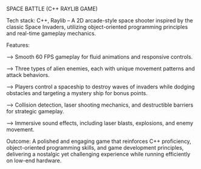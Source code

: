 SPACE BATTLE (C++ RAYLIB GAME)

Tech stack: C++, Raylib – A 2D arcade-style space shooter inspired by the classic Space Invaders, utilizing object-oriented programming principles and real-time gameplay mechanics.

Features:

--> Smooth 60 FPS gameplay for fluid animations and responsive controls.

--> Three types of alien enemies, each with unique movement patterns and attack behaviors.

--> Players control a spaceship to destroy waves of invaders while dodging obstacles and targeting a mystery ship for bonus points.

--> Collision detection, laser shooting mechanics, and destructible barriers for strategic gameplay.

--> Immersive sound effects, including laser blasts, explosions, and enemy movement.

Outcome: A polished and engaging game that reinforces C++ proficiency, object-oriented programming skills, and game development principles, delivering a nostalgic yet challenging experience while running efficiently on low-end hardware.
 
 
